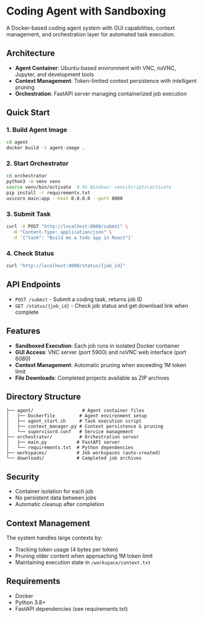 # Coding Agent with Sandboxing

A Docker-based coding agent system with GUI capabilities, context management, and orchestration layer for automated task execution.

## Architecture

- **Agent Container**: Ubuntu-based environment with VNC, noVNC, Jupyter, and development tools
- **Context Management**: Token-limited context persistence with intelligent pruning
- **Orchestration**: FastAPI server managing containerized job execution

## Quick Start

### 1. Build Agent Image
```bash
cd agent
docker build -t agent-image .
```

### 2. Start Orchestrator
```bash
cd orchestrator
python3 -m venv venv
source venv/bin/activate  # On Windows: venv\Scripts\activate
pip install -r requirements.txt
uvicorn main:app --host 0.0.0.0 --port 8000
```

### 3. Submit Task
```bash
curl -X POST "http://localhost:8000/submit" \
  -H "Content-Type: application/json" \
  -d '{"task": "Build me a todo app in React"}'
```

### 4. Check Status
```bash
curl "http://localhost:8000/status/{job_id}"
```

## API Endpoints

- `POST /submit` - Submit a coding task, returns job ID
- `GET /status/{job_id}` - Check job status and get download link when complete

## Features

- **Sandboxed Execution**: Each job runs in isolated Docker container
- **GUI Access**: VNC server (port 5900) and noVNC web interface (port 6080)
- **Context Management**: Automatic pruning when exceeding 1M token limit
- **File Downloads**: Completed projects available as ZIP archives

## Directory Structure

```
├── agent/                  # Agent container files
│   ├── Dockerfile         # Agent environment setup
│   ├── agent_start.sh     # Task execution script
│   ├── context_manager.py # Context persistence & pruning
│   └── supervisord.conf   # Service management
├── orchestrator/          # Orchestration server
│   ├── main.py           # FastAPI server
│   └── requirements.txt  # Python dependencies
├── workspaces/           # Job workspaces (auto-created)
└── downloads/            # Completed job archives
```

## Security

- Container isolation for each job
- No persistent data between jobs
- Automatic cleanup after completion

## Context Management

The system handles large contexts by:
- Tracking token usage (4 bytes per token)
- Pruning older content when approaching 1M token limit
- Maintaining execution state in `/workspace/context.txt`

## Requirements

- Docker
- Python 3.8+
- FastAPI dependencies (see requirements.txt)
